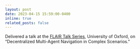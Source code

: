 ```yaml
---
layout: post
date: 2023-04-15 15:59:00-0400
inline: true
related_posts: false
---
```


Delivered a talk at the <a href="https://foersterlab.com/invited/">FLAIR Talk Series</a>, University of Oxford, on “Decentralized Multi-Agent Navigation in Complex Scenarios."

